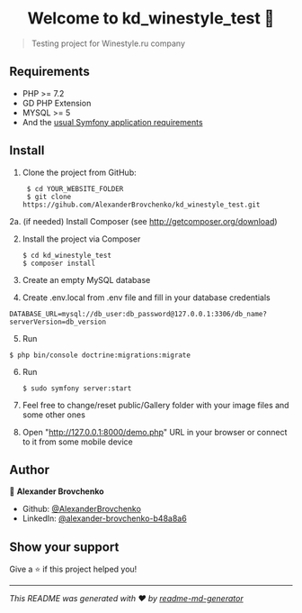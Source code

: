 <h1 align="center">Welcome to kd_winestyle_test 👋</h1>
<p>
</p>

> Testing project for Winestyle.ru company

## Requirements

- PHP >= 7.2
- GD PHP Extension
- MYSQL >= 5
- And the [usual Symfony application requirements](https://symfony.com/doc/current/reference/requirements)

## Install

1. Clone the project from GitHub:

        $ cd YOUR_WEBSITE_FOLDER
        $ git clone https://gihub.com/AlexanderBrovchenko/kd_winestyle_test.git

 2a. (if needed) Install Composer (see http://getcomposer.org/download)

 2. Install the project via Composer

        $ cd kd_winestyle_test
        $ composer install

  3. Create an empty MySQL database

  4. Create .env.local from .env file and fill in your database credentials

    DATABASE_URL=mysql://db_user:db_password@127.0.0.1:3306/db_name?serverVersion=db_version

   5. Run


    $ php bin/console doctrine:migrations:migrate

 6. Run

        $ sudo symfony server:start

 7. Feel free to change/reset public/Gallery folder with your image files and some other ones

 8. Open "http://127.0.0.1:8000/demo.php" URL in your browser or connect to it from some mobile device

 ## Author

👤 **Alexander Brovchenko**

* Github: [@AlexanderBrovchenko](https://github.com/AlexanderBrovchenko)
* LinkedIn: [@alexander-brovchenko-b48a8a6](https://linkedin.com/in/alexander-brovchenko-b48a8a6)

## Show your support

Give a ⭐️ if this project helped you!

***
_This README was generated with ❤️ by [readme-md-generator](https://github.com/kefranabg/readme-md-generator)_